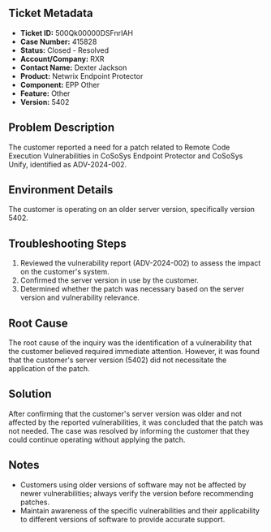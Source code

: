 ## Ticket Metadata
- **Ticket ID:** 500Qk00000DSFnrIAH
- **Case Number:** 415828
- **Status:** Closed - Resolved
- **Account/Company:** RXR
- **Contact Name:** Dexter Jackson
- **Product:** Netwrix Endpoint Protector
- **Component:** EPP Other
- **Feature:** Other
- **Version:** 5402

## Problem Description
The customer reported a need for a patch related to Remote Code Execution Vulnerabilities in CoSoSys Endpoint Protector and CoSoSys Unify, identified as ADV-2024-002.

## Environment Details
The customer is operating on an older server version, specifically version 5402.

## Troubleshooting Steps
1. Reviewed the vulnerability report (ADV-2024-002) to assess the impact on the customer's system.
2. Confirmed the server version in use by the customer.
3. Determined whether the patch was necessary based on the server version and vulnerability relevance.

## Root Cause
The root cause of the inquiry was the identification of a vulnerability that the customer believed required immediate attention. However, it was found that the customer's server version (5402) did not necessitate the application of the patch.

## Solution
After confirming that the customer's server version was older and not affected by the reported vulnerabilities, it was concluded that the patch was not needed. The case was resolved by informing the customer that they could continue operating without applying the patch.

## Notes
- Customers using older versions of software may not be affected by newer vulnerabilities; always verify the version before recommending patches.
- Maintain awareness of the specific vulnerabilities and their applicability to different versions of software to provide accurate support.